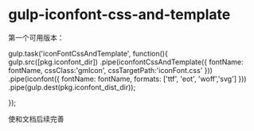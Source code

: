 # gulp-iconfont-css-and-template
第一个可用版本：

gulp.task('iconFontCssAndTemplate', function(){
    gulp.src([pkg.iconfont_dir])
        .pipe(iconfontCssAndTemplate({
            fontName: fontName,
            cssClass:'gmIcon',
            cssTargetPath:'iconFont.css'
        }))
        .pipe(iconfont({
            fontName: fontName,
            formats: ['ttf', 'eot', 'woff','svg']
        }))
        .pipe(gulp.dest(pkg.iconfont_dist_dir));

});

使和文档后续完善